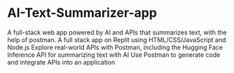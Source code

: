 # AI-Text-Summarizer-app
A full-stack web app powered by AI and APIs that summarizes text, with the help of postman.
A full stack app on Replit using HTML/CSS/JavaScript and Node.js
Explore real-world APIs with Postman, including the Hugging Face Inference API for summarizing text with AI
Use Postman to generate code and integrate APIs into an application
